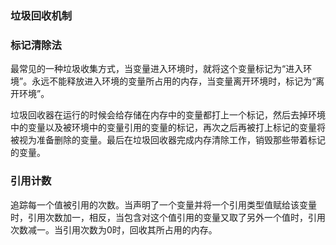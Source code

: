 ### 垃圾回收机制

### 标记清除法

最常见的一种垃圾收集方式，当变量进入环境时，就将这个变量标记为“进入环境”。永远不能释放进入环境的变量所占用的内存，当变量离开环境时，标记为“离开环境”。

垃圾回收器在运行的时候会给存储在内存中的变量都打上一个标记，然后去掉环境中的变量以及被环境中的变量引用的变量的标记，再次之后再被打上标记的变量将被视为准备删除的变量。最后在垃圾回收器完成内存清除工作，销毁那些带着标记的变量。

### 引用计数

追踪每一个值被引用的次数。当声明了一个变量并将一个引用类型值赋给该变量时，引用次数加一，相反，当包含对这个值引用的变量又取了另外一个值时，引用次数减一。当引用次数为0时，回收其所占用的内存。